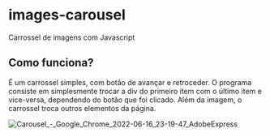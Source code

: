 # images-carousel
Carrossel de imagens com Javascript

## Como funciona?
É um carrossel simples, com botão de avançar e retroceder.
O programa consiste em simplesmente trocar a div do primeiro item com o último item e vice-versa, dependendo do botão que foi clicado.
Além da imagem, o carrossel troca outros elementos da página.

![Carousel_-_Google_Chrome_2022-06-16_23-19-47_AdobeExpress](https://user-images.githubusercontent.com/99913525/174212720-2f258fbf-7e55-4364-833b-3bbef73fbd05.gif)
